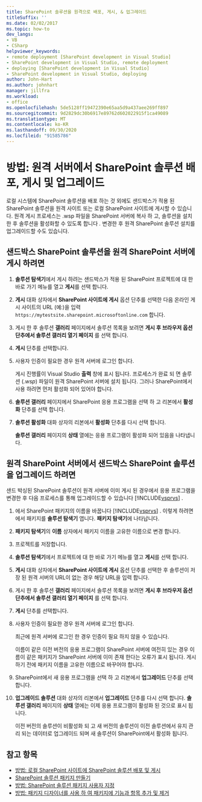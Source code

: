```yaml
---
title: SharePoint 솔루션을 원격으로 배포, 게시, & 업그레이드
titleSuffix: ''
ms.date: 02/02/2017
ms.topic: how-to
dev_langs:
- VB
- CSharp
helpviewer_keywords:
- remote deployment [SharePoint development in Visual Studio]
- SharePoint development in Visual Studio, remote deployment
- deploying [SharePoint development in Visual Studio]
- SharePoint development in Visual Studio, deploying
author: John-Hart
ms.author: johnhart
manager: jillfra
ms.workload:
- office
ms.openlocfilehash: 5de5128ff19472390e65aa5d9a437aee269ff897
ms.sourcegitcommit: 9d2829dc30b6917e89762d602022915f1ca49089
ms.translationtype: MT
ms.contentlocale: ko-KR
ms.lasthandoff: 09/30/2020
ms.locfileid: "91585786"
---
```

# <a name="how-to-deploy-publish-and-upgrade-sharepoint-solutions-on-a-remote-server"></a>방법: 원격 서버에서 SharePoint 솔루션 배포, 게시 및 업그레이드
  로컬 시스템에 SharePoint 솔루션을 배포 하는 것 외에도 샌드박스가 적용 된 SharePoint 솔루션을 원격 사이트 또는 로컬 SharePoint 사이트에 게시할 수 있습니다. 원격 게시 프로세스는 .wsp 파일을 SharePoint 서버에 복사 하 고, 솔루션을 설치한 후 솔루션을 활성화할 수 있도록 합니다 *.* 변경한 후 원격 SharePoint 솔루션 설치를 업그레이드할 수도 있습니다.

## <a name="to-publish-a-sandboxed-sharepoint-solution-to-a-remote-sharepoint-server"></a>샌드박스 SharePoint 솔루션을 원격 SharePoint 서버에 게시 하려면

1. **솔루션 탐색기**에서 게시 하려는 샌드박스가 적용 된 SharePoint 프로젝트에 대 한 바로 가기 메뉴를 열고 **게시**를 선택 합니다.

2. **게시** 대화 상자에서 **SharePoint 사이트에 게시** 옵션 단추를 선택한 다음 온라인 게시 사이트의 URL (예:)을 입력 `https://mytestsite.sharepoint.microsoftonline.com` 합니다.

3. 게시 한 후 솔루션 **갤러리** 페이지에서 솔루션 목록을 보려면 **게시 후 브라우저 옵션 단추에서 솔루션 갤러리 열기 페이지** 를 선택 합니다.

4. **게시** 단추를 선택합니다.

5. 사용자 인증이 필요한 경우 원격 서버에 로그인 합니다.

     게시 진행률이 Visual Studio **출력** 창에 표시 됩니다. 프로세스가 완료 되 면 솔루션 (*.wsp*) 파일이 원격 SharePoint 서버에 설치 됩니다. 그러나 SharePoint에서 사용 하려면 먼저 활성화 되어 있어야 합니다.

6. **솔루션 갤러리** 페이지에서 SharePoint 응용 프로그램을 선택 하 고 리본에서 **활성화** 단추를 선택 합니다.

7. **솔루션 활성화** 대화 상자의 리본에서 **활성화** 단추를 다시 선택 합니다.

     **솔루션 갤러리** 페이지의 **상태** 열에는 응용 프로그램이 활성화 되어 있음을 나타냅니다.

## <a name="to-upgrade-a-sandboxed-sharepoint-solution-on-a-remote-sharepoint-server"></a>원격 SharePoint 서버에서 샌드박스 SharePoint 솔루션을 업그레이드 하려면
 샌드 박싱된 SharePoint 솔루션이 원격 서버에 이미 게시 된 경우에서 응용 프로그램을 변경한 후 다음 프로세스를 통해 업그레이드할 수 있습니다 [!INCLUDE[vsprvs](../sharepoint/includes/vsprvs-md.md)] .

1. 에서 SharePoint 패키지의 이름을 바꿉니다 [!INCLUDE[vsprvs](../sharepoint/includes/vsprvs-md.md)] . 이렇게 하려면에서 패키지를 **솔루션 탐색기** 엽니다. **패키지 탐색기**에 나타납니다.

2. **패키지 탐색기**의 **이름** 상자에서 패키지 이름을 고유한 이름으로 변경 합니다.

3. 프로젝트를 저장합니다.

4. **솔루션 탐색기**에서 프로젝트에 대 한 바로 가기 메뉴를 열고 **게시**를 선택 합니다.

5. **게시** 대화 상자에서 **SharePoint 사이트에 게시** 옵션 단추를 선택한 후 솔루션이 저장 된 원격 서버의 URL이 없는 경우 해당 URL을 입력 합니다.

6. 게시 한 후 솔루션 **갤러리** 페이지에서 솔루션 목록을 보려면 **게시 후 브라우저 옵션 단추에서 솔루션 갤러리 열기 페이지** 를 선택 합니다.

7. **게시** 단추를 선택합니다.

8. 사용자 인증이 필요한 경우 원격 서버에 로그인 합니다.

     최근에 원격 서버에 로그인 한 경우 인증이 필요 하지 않을 수 있습니다.

     이름이 같은 이전 버전의 응용 프로그램이 SharePoint 서버에 여전히 있는 경우 이름이 같은 패키지가 SharePoint 서버에 이미 존재 한다는 오류가 표시 됩니다. 게시 하기 전에 패키지 이름을 고유한 이름으로 바꾸어야 합니다.

9. SharePoint에서 새 응용 프로그램을 선택 하 고 리본에서 **업그레이드** 단추를 선택 합니다.

10. **업그레이드 솔루션** 대화 상자의 리본에서 **업그레이드** 단추를 다시 선택 합니다. **솔루션 갤러리** 페이지의 **상태** 열에는 이제 응용 프로그램이 활성화 된 것으로 표시 됩니다.

     이전 버전의 솔루션이 비활성화 되 고 새 버전의 솔루션이 이전 솔루션에서 유지 관리 되는 데이터로 업그레이드 되며 새 솔루션이 SharePoint에서 활성화 됩니다.

## <a name="see-also"></a>참고 항목
- [방법: 로컬 SharePoint 사이트에 SharePoint 솔루션 배포 및 게시](../sharepoint/how-to-deploy-and-publish-a-sharepoint-solution-to-a-local-sharepoint-site.md)
- [SharePoint 솔루션 패키지 만들기](../sharepoint/creating-sharepoint-solution-packages.md)
- [방법: SharePoint 솔루션 패키지 사용자 지정](../sharepoint/how-to-customize-a-sharepoint-solution-package.md)
- [방법: 패키지 디자이너를 사용 하 여 패키지에 기능과 항목 추가 및 제거](../sharepoint/how-to-add-and-remove-features-and-items-to-a-package-by-using-the-package-designer.md)
